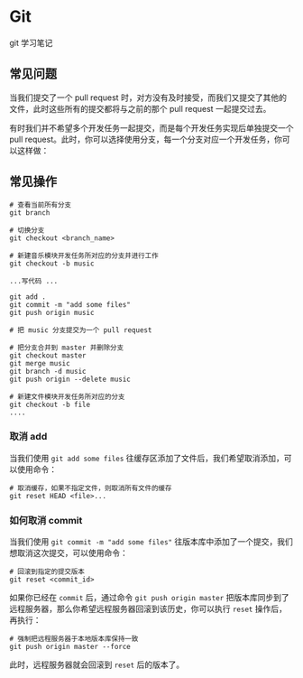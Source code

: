 # Git

git 学习笔记

## 常见问题

当我们提交了一个 pull request 时，对方没有及时接受，而我们又提交了其他的文件，此时这些所有的提交都将与之前的那个 pull request 一起提交过去。

有时我们并不希望多个开发任务一起提交，而是每个开发任务实现后单独提交一个 pull request。此时，你可以选择使用分支，每一个分支对应一个开发任务，你可以这样做：

## 常见操作

```shell
# 查看当前所有分支
git branch

# 切换分支
git checkout <branch_name> 

# 新建音乐模块开发任务所对应的分支并进行工作
git checkout -b music

...写代码 ...

git add .
git commit -m "add some files"
git push origin music

# 把 music 分支提交为一个 pull request

# 把分支合并到 master 并删除分支
git checkout master
git merge music
git branch -d music
git push origin --delete music

# 新建文件模块开发任务所对应的分支
git checkout -b file
....
```

### 取消 add

当我们使用 `git add some files` 往缓存区添加了文件后，我们希望取消添加，可以使用命令：

```shell
# 取消缓存，如果不指定文件，则取消所有文件的缓存
git reset HEAD <file>...
```

### 如何取消 commit 
	
当我们使用 `git commit -m "add some files"` 往版本库中添加了一个提交，我们想取消这次提交，可以使用命令：

```shell
# 回滚到指定的提交版本
git reset <commit_id> 
```

如果你已经在 `commit` 后，通过命令 `git push origin master` 把版本库同步到了远程服务器，那么你希望远程服务器回滚到该历史，你可以执行 `reset` 操作后，再执行：

```shell
# 强制把远程服务器于本地版本库保持一致
git push origin master --force
```

此时，远程服务器就会回滚到 `reset` 后的版本了。

#
